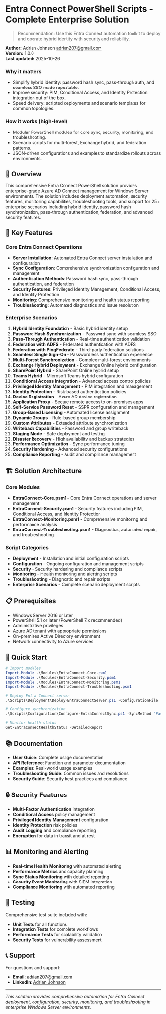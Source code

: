 # Entra Connect PowerShell Scripts - Complete Enterprise Solution

> Recommendation: Use this Entra Connect automation toolkit to deploy and operate hybrid identity with security and reliability.

**Author:** Adrian Johnson <adrian207@gmail.com>  
**Version:** 1.0.0  
**Last updated:** 2025-10-26

### Why it matters
- Simplify hybrid identity: password hash sync, pass-through auth, and seamless SSO made repeatable.
- Improve security: PIM, Conditional Access, and Identity Protection integration out of the box.
- Speed delivery: scripted deployments and scenario templates for common topologies.

### How it works (high-level)
- Modular PowerShell modules for core sync, security, monitoring, and troubleshooting.
- Scenario scripts for multi-forest, Exchange hybrid, and federation patterns.
- JSON-driven configurations and examples to standardize rollouts across environments.

## 🎯 Overview

This comprehensive Entra Connect PowerShell solution provides enterprise-grade Azure AD Connect management for Windows Server environments. The solution includes deployment automation, security features, monitoring capabilities, troubleshooting tools, and support for 25+ enterprise scenarios including hybrid identity, password hash synchronization, pass-through authentication, federation, and advanced security features.

## 🚀 Key Features

### **Core Entra Connect Operations**
- **Server Installation**: Automated Entra Connect server installation and configuration
- **Sync Configuration**: Comprehensive synchronization configuration and management
- **Authentication Methods**: Password hash sync, pass-through authentication, and federation
- **Security Features**: Privileged Identity Management, Conditional Access, and Identity Protection
- **Monitoring**: Comprehensive monitoring and health status reporting
- **Troubleshooting**: Automated diagnostics and issue resolution

### **Enterprise Scenarios**
1. **Hybrid Identity Foundation** - Basic hybrid identity setup
2. **Password Hash Synchronization** - Password sync with seamless SSO
3. **Pass-Through Authentication** - Real-time authentication validation
4. **Federation with ADFS** - Federated authentication with ADFS
5. **Federation with PingFederate** - Third-party federation solutions
6. **Seamless Single Sign-On** - Passwordless authentication experience
7. **Multi-Forest Synchronization** - Complex multi-forest environments
8. **Exchange Hybrid Deployment** - Exchange Online hybrid configuration
9. **SharePoint Hybrid** - SharePoint Online hybrid setup
10. **Teams Hybrid** - Microsoft Teams hybrid configuration
11. **Conditional Access Integration** - Advanced access control policies
12. **Privileged Identity Management** - PIM integration and management
13. **Identity Protection** - Risk-based authentication policies
14. **Device Registration** - Azure AD device registration
15. **Application Proxy** - Secure remote access to on-premises apps
16. **Self-Service Password Reset** - SSPR configuration and management
17. **Group-Based Licensing** - Automated license assignment
18. **Dynamic Groups** - Rule-based group membership
19. **Custom Attributes** - Extended attribute synchronization
20. **Writeback Capabilities** - Password and group writeback
21. **Staging Mode** - Safe deployment and testing
22. **Disaster Recovery** - High availability and backup strategies
23. **Performance Optimization** - Sync performance tuning
24. **Security Hardening** - Advanced security configurations
25. **Compliance Reporting** - Audit and compliance management

## 🏗️ Solution Architecture

### **Core Modules**
- **EntraConnect-Core.psm1** - Core Entra Connect operations and server management
- **EntraConnect-Security.psm1** - Security features including PIM, Conditional Access, and Identity Protection
- **EntraConnect-Monitoring.psm1** - Comprehensive monitoring and performance analysis
- **EntraConnect-Troubleshooting.psm1** - Diagnostics, automated repair, and troubleshooting

### **Script Categories**
- **Deployment** - Installation and initial configuration scripts
- **Configuration** - Ongoing configuration and management scripts
- **Security** - Security hardening and compliance scripts
- **Monitoring** - Health monitoring and alerting scripts
- **Troubleshooting** - Diagnostic and repair scripts
- **Enterprise Scenarios** - Complete scenario deployment scripts

## 📋 Prerequisites

- Windows Server 2016 or later
- PowerShell 5.1 or later (PowerShell 7.x recommended)
- Administrative privileges
- Azure AD tenant with appropriate permissions
- On-premises Active Directory environment
- Network connectivity to Azure services

## 🚀 Quick Start

```powershell
# Import modules
Import-Module .\Modules\EntraConnect-Core.psm1
Import-Module .\Modules\EntraConnect-Security.psm1
Import-Module .\Modules\EntraConnect-Monitoring.psm1
Import-Module .\Modules\EntraConnect-Troubleshooting.psm1

# Deploy Entra Connect server
.\Scripts\Deployment\Deploy-EntraConnectServer.ps1 -ConfigurationFile .\Configuration\EntraConnect-Configuration-Template.json

# Configure synchronization
.\Scripts\Configuration\Configure-EntraConnectSync.ps1 -SyncMethod "PasswordHashSync" -EnableSeamlessSSO

# Monitor health status
Get-EntraConnectHealthStatus -DetailedReport
```

## 📚 Documentation

- **User Guide**: Complete usage documentation
- **API Reference**: Function and parameter documentation
- **Examples**: Real-world usage examples
- **Troubleshooting Guide**: Common issues and resolutions
- **Security Guide**: Security best practices and compliance

## 🔒 Security Features

- **Multi-Factor Authentication** integration
- **Conditional Access** policy management
- **Privileged Identity Management** configuration
- **Identity Protection** risk policies
- **Audit Logging** and compliance reporting
- **Encryption** for data in transit and at rest

## 📊 Monitoring and Alerting

- **Real-time Health Monitoring** with automated alerting
- **Performance Metrics** and capacity planning
- **Sync Status Monitoring** with detailed reporting
- **Security Event Monitoring** with SIEM integration
- **Compliance Monitoring** with automated reporting

## 🧪 Testing

Comprehensive test suite included with:
- **Unit Tests** for all functions
- **Integration Tests** for complete workflows
- **Performance Tests** for scalability validation
- **Security Tests** for vulnerability assessment

## 📞 Support

For questions and support:
- **Email**: adrian207@gmail.com
- **LinkedIn**: [Adrian Johnson](https://linkedin.com/in/adrian-johnson)

---

*This solution provides comprehensive automation for Entra Connect deployment, configuration, security, monitoring, and troubleshooting in enterprise Windows Server environments.*
